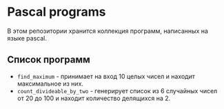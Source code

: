 # Pascal programs

В этом репозитории хранится коллекция программ, написанных на языке pascal.

## Список программ

* `find_maximum` - принимает на вход 10 целых чисел и находит максимальное из них.  
* `count_divideable_by_two` - генерирует список из 6 случайных чисел от 20 до 100 и находит количество делящихся на 2.